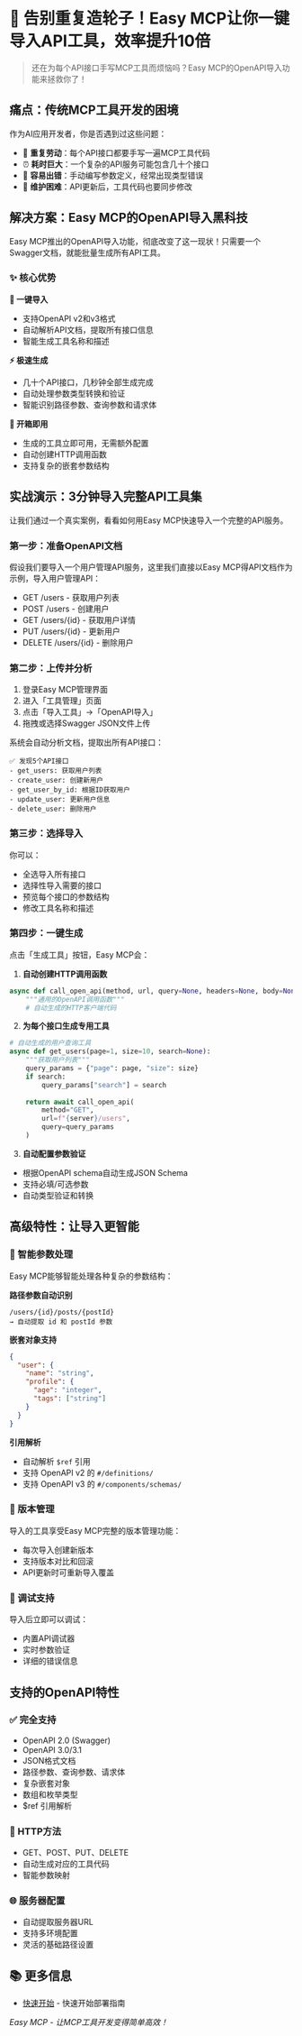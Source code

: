 # 🚀 告别重复造轮子！Easy MCP让你一键导入API工具，效率提升10倍

> 还在为每个API接口手写MCP工具而烦恼吗？Easy MCP的OpenAPI导入功能来拯救你了！

## 痛点：传统MCP工具开发的困境

作为AI应用开发者，你是否遇到过这些问题：

- 📝 **重复劳动**：每个API接口都要手写一遍MCP工具代码
- ⏰ **耗时巨大**：一个复杂的API服务可能包含几十个接口
- 🐛 **容易出错**：手动编写参数定义，经常出现类型错误
- 🔄 **维护困难**：API更新后，工具代码也要同步修改

## 解决方案：Easy MCP的OpenAPI导入黑科技

Easy MCP推出的OpenAPI导入功能，彻底改变了这一现状！只需要一个Swagger文档，就能批量生成所有API工具。

### ✨ 核心优势

**🎯 一键导入**
- 支持OpenAPI v2和v3格式
- 自动解析API文档，提取所有接口信息
- 智能生成工具名称和描述

**⚡ 极速生成**
- 几十个API接口，几秒钟全部生成完成
- 自动处理参数类型转换和验证
- 智能识别路径参数、查询参数和请求体

**🔧 开箱即用**
- 生成的工具立即可用，无需额外配置
- 自动创建HTTP调用函数
- 支持复杂的嵌套参数结构

## 实战演示：3分钟导入完整API工具集

让我们通过一个真实案例，看看如何用Easy MCP快速导入一个完整的API服务。

### 第一步：准备OpenAPI文档

假设我们要导入一个用户管理API服务，这里我们直接以Easy MCP得API文档作为示例，导入用户管理API：
- GET /users - 获取用户列表
- POST /users - 创建用户
- GET /users/{id} - 获取用户详情
- PUT /users/{id} - 更新用户
- DELETE /users/{id} - 删除用户

### 第二步：上传并分析

1. 登录Easy MCP管理界面
2. 进入「工具管理」页面
3. 点击「导入工具」→「OpenAPI导入」
4. 拖拽或选择Swagger JSON文件上传

系统会自动分析文档，提取出所有API接口：

```
✅ 发现5个API接口
- get_users: 获取用户列表
- create_user: 创建新用户  
- get_user_by_id: 根据ID获取用户
- update_user: 更新用户信息
- delete_user: 删除用户
```

### 第三步：选择导入

你可以：
- 全选导入所有接口
- 选择性导入需要的接口
- 预览每个接口的参数结构
- 修改工具名称和描述

### 第四步：一键生成

点击「生成工具」按钮，Easy MCP会：

1. **自动创建HTTP调用函数**
```python
async def call_open_api(method, url, query=None, headers=None, body=None, timeout=30):
    """通用的OpenAPI调用函数"""
    # 自动生成的HTTP客户端代码
```

2. **为每个接口生成专用工具**
```python
# 自动生成的用户查询工具
async def get_users(page=1, size=10, search=None):
    """获取用户列表"""
    query_params = {"page": page, "size": size}
    if search:
        query_params["search"] = search
    
    return await call_open_api(
        method="GET",
        url=f"{server}/users",
        query=query_params
    )
```

3. **自动配置参数验证**
- 根据OpenAPI schema自动生成JSON Schema
- 支持必填/可选参数
- 自动类型验证和转换

## 高级特性：让导入更智能

### 🧠 智能参数处理

Easy MCP能够智能处理各种复杂的参数结构：

**路径参数自动识别**
```
/users/{id}/posts/{postId} 
→ 自动提取 id 和 postId 参数
```

**嵌套对象支持**
```json
{
  "user": {
    "name": "string",
    "profile": {
      "age": "integer",
      "tags": ["string"]
    }
  }
}
```

**引用解析**
- 自动解析 `$ref` 引用
- 支持 OpenAPI v2 的 `#/definitions/`
- 支持 OpenAPI v3 的 `#/components/schemas/`

### 🔄 版本管理

导入的工具享受Easy MCP完整的版本管理功能：
- 每次导入创建新版本
- 支持版本对比和回滚
- API更新时可重新导入覆盖

### 🐛 调试支持

导入后立即可以调试：
- 内置API调试器
- 实时参数验证
- 详细的错误信息

## 支持的OpenAPI特性

### ✅ 完全支持
- OpenAPI 2.0 (Swagger)
- OpenAPI 3.0/3.1
- JSON格式文档
- 路径参数、查询参数、请求体
- 复杂嵌套对象
- 数组和枚举类型
- $ref 引用解析

### 🔄 HTTP方法
- GET、POST、PUT、DELETE
- 自动生成对应的工具代码
- 智能参数映射

### 🌐 服务器配置
- 自动提取服务器URL
- 支持多环境配置
- 灵活的基础路径设置

## 📚 更多信息

- [快速开始](doc/快速开始.md) - 快速开始部署指南

*Easy MCP - 让MCP工具开发变得简单高效！*
